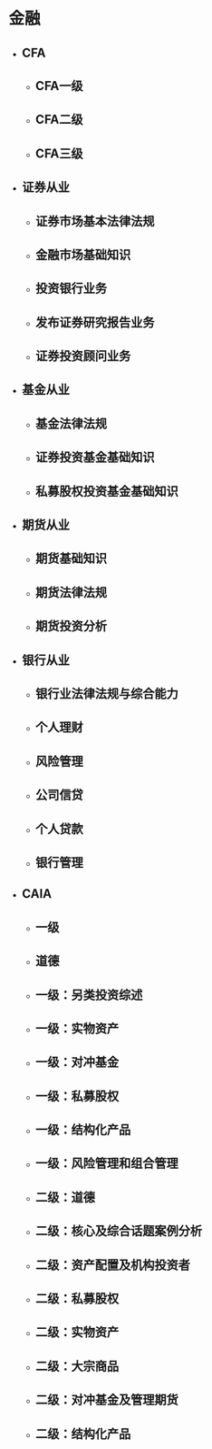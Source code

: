 # 金融
* ## CFA
    * ## CFA一级
    * ## CFA二级
    * ## CFA三级
* ## 证券从业
    * ## 证券市场基本法律法规
    * ## 金融市场基础知识
    * ## 投资银行业务
    * ## 发布证券研究报告业务
    * ## 证券投资顾问业务
* ## 基金从业
    * ## 基金法律法规
    * ## 证券投资基金基础知识
    * ## 私募股权投资基金基础知识
* ## 期货从业
    * ## 期货基础知识
    * ## 期货法律法规
    * ## 期货投资分析
* ## 银行从业
    * ## 银行业法律法规与综合能力
    * ## 个人理财
    * ## 风险管理
    * ## 公司信贷
    * ## 个人贷款
    * ## 银行管理
* ## CAIA
    - ## 一级
    + ## 道德
    * ## 一级：另类投资综述
    * ## 一级：实物资产
    * ## 一级：对冲基金
    * ## 一级：私募股权
    * ## 一级：结构化产品
    * ## 一级：风险管理和组合管理
    * ## 二级：道德
    * ## 二级：核心及综合话题案例分析
    * ## 二级：资产配置及机构投资者
    * ## 二级：私募股权
    * ## 二级：实物资产
    * ## 二级：大宗商品
    * ## 二级：对冲基金及管理期货
    * ## 二级：结构化产品
